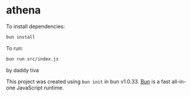 # athena

To install dependencies:

```bash
bun install
```

To run:

```bash
bun run src/index.js
```
by daddy tiva 


This project was created using `bun init` in bun v1.0.33. [Bun](https://bun.sh) is a fast all-in-one JavaScript runtime.
